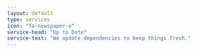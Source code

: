 ```yaml
---
layout: default
type: services
icon: "fa-newspaper-o"
service-head: "Up to Date"
service-text: "We update dependencies to keep things fresh."
---
```

